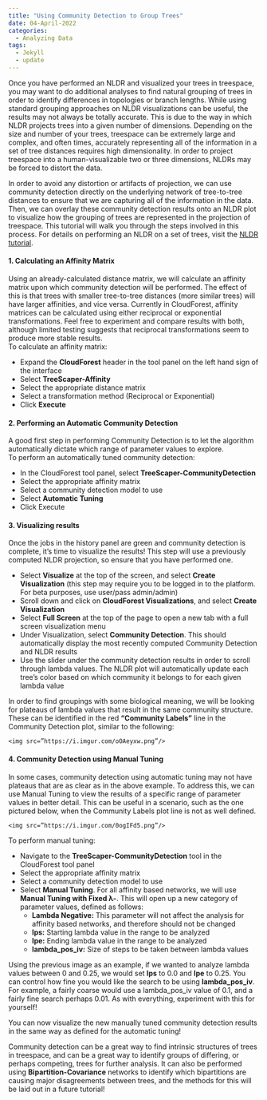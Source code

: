 ```yaml
---
title: "Using Community Detection to Group Trees"
date: 04-April-2022
categories:
  - Analyzing Data
tags:
  - Jekyll
  - update
---
```


Once you have performed an NLDR and visualized your trees in treespace, you may want to do additional analyses to find natural grouping of trees in order to identify differences in topologies or branch lengths. While using standard grouping approaches on NLDR visualizations can be useful, the results may not always be totally accurate. This is due to the way in which NLDR projects trees into a given number of dimensions. Depending on the size and number of your trees, treespace can be extremely large and complex, and often times, accurately representing all of the information in a set of tree distances requires high dimensionality. In order to project treespace into a human-visualizable two or three dimensions, NLDRs may be forced to distort the data.  
  
In order to avoid any distortion or artifacts of projection, we can use community detection directly on the underlying network of tree-to-tree distances to ensure that we are capturing all of the information in the data. Then, we can overlay these community detection results onto an NLDR plot to visualize how the grouping of trees are represented in the projection of treespace. This tutorial will walk you through the steps involved in this process. For details on performing an NLDR on a set of trees, visit the [NLDR tutorial](https://treescaper.github.io/analyzing%20data/NLDR-tutorial/).  
  
#### 1. Calculating an Affinity Matrix  
Using an already-calculated distance matrix, we will calculate an affinity matrix upon which community detection will be performed. The effect of this is that trees with smaller tree-to-tree distances (more similar trees) will have larger affinities, and vice versa. Currently in CloudForest, affinity matrices can be calculated using either reciprocal or exponential transformations. Feel free to experiment and compare results with both, although limited testing suggests that reciprocal transformations seem to produce more stable results.  
To calculate an affinity matrix:  
- Expand the **CloudForest** header in the tool panel on the left hand sign of the interface  
- Select **TreeScaper-Affinity**  
- Select the appropriate distance matrix  
- Select a transformation method (Reciprocal or Exponential)  
- Click **Execute**  
  
#### 2. Performing an Automatic Community Detection  
A good first step in performing Community Detection is to let the algorithm automatically dictate which range of parameter values to explore.  
To perform an automatically tuned community detection:  
- In the CloudForest tool panel, select **TreeScaper-CommunityDetection**  
- Select the appropriate affinity matrix  
- Select a community detection model to use 
- Select **Automatic Tuning**  
- Click Execute  
  
#### 3. Visualizing results  
Once the jobs in the history panel are green and community detection is complete, it’s time to visualize the results! This step will use a previously computed NLDR projection, so ensure that you have performed one.  
- Select **Visualize** at the top of the screen, and select **Create Visualization** (this step may require you to be logged in to the platform. For beta purposes, use user/pass admin/admin)  
- Scroll down and click on **CloudForest Visualizations**, and select **Create Visualization**  
- Select **Full Screen** at the top of the page to open a new tab with a full screen visualization menu  
- Under Visualization, select **Community Detection**. This should automatically display the most recently computed Community Detection and NLDR results  
- Use the slider under the community detection results in order to scroll through lambda values. The NLDR plot will automatically update each tree’s color based on which community it belongs to for each given lambda value  
  
In order to find groupings with some biological meaning, we will be looking for plateaus of lambda values that result in the same community structure. These can be identified in the red **“Community Labels”** line in the Community Detection plot, similar to the following:  
  
	<img src=”https://i.imgur.com/oOAeyxw.png”/>  
  
#### 4. Community Detection using Manual Tuning  
In some cases, community detection using automatic tuning may not have plateaus that are as clear as in the above example. To address this, we can use Manual Tuning to view the results of a specific range of parameter values in better detail. This can be useful in a scenario, such as the one pictured below, when the Community Labels plot line is not as well defined.  
  
	<img src=”https://i.imgur.com/0ogIFd5.png”/>  
  
To perform manual tuning:  
- Navigate to the **TreeScaper-CommunityDetection** tool in the CloudForest tool panel  
- Select the appropriate affinity matrix  
- Select a community detection model to use  
- Select **Manual Tuning**. For all affinity based networks, we will use **Manual Tuning with Fixed λ-**. This will open up a new category of parameter values, defined as follows:  
    - **Lambda Negative:** This parameter will not affect the analysis for affinity based networks, and therefore should not be changed  
    - **lps:** Starting lambda value in the range to be analyzed  
    - **lpe:** Ending lambda value in the range to be analyzed  
    - **lambda_pos_iv:** Size of steps to be taken between lambda values  
  
Using the previous image as an example, if we wanted to analyze lambda values between 0 and 0.25, we would set **lps** to 0.0 and **lpe** to 0.25. You can control how fine you would like the search to be using **lambda_pos_iv**. For example, a fairly coarse would use a lambda_pos_iv value of 0.1, and a fairly fine search perhaps 0.01. As with everything, experiment with this for yourself!  
  
You can now visualize the new manually tuned community detection results in the same way as defined for the automatic tuning!  
  
Community detection can be a great way to find intrinsic structures of trees in treespace, and can be a great way to identify groups of differing, or perhaps competing, trees for further analysis. It can also be performed using **Bipartition-Covariance** networks to identify which bipartitions are causing major disagreements between trees, and the methods for this will be laid out in a future tutorial!
